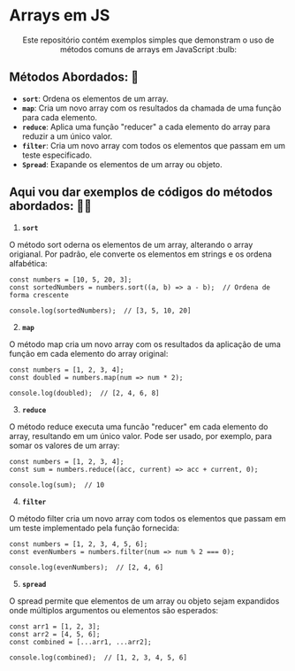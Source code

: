 # Arrays em JS 

<p align="center">Este repositório contém exemplos simples que demonstram o uso de métodos comuns de arrays em JavaScript :bulb:</p>

## Métodos Abordados: :memo:

- **`sort`**: Ordena os elementos de um array.
- **`map`**: Cria um novo array com os resultados da chamada de uma função para cada elemento.
- **`reduce`**: Aplica uma função "reducer" a cada elemento do array para reduzir a um único valor.
- **`filter`**: Cria um novo array com todos os elementos que passam em um teste especificado.
- **`Spread`**: Exapande os elementos de um array ou objeto.

## Aqui vou dar exemplos de códigos do métodos abordados: :technologist:

1. **`sort`**

O método sort oderna os elementos de um array, alterando o array origianal. Por padrão, ele converte os elementos em strings e os ordena alfabética: 

```
const numbers = [10, 5, 20, 3];
const sortedNumbers = numbers.sort((a, b) => a - b);  // Ordena de forma crescente

console.log(sortedNumbers);  // [3, 5, 10, 20]
```

2. **`map`**

O método map cria um novo array com os resultados da aplicação de uma função em cada elemento do array original: 

```
const numbers = [1, 2, 3, 4];
const doubled = numbers.map(num => num * 2);

console.log(doubled);  // [2, 4, 6, 8]
```

3. **`reduce`**

O método reduce executa uma funcão "reducer" em cada elemento do array, resultando em um único valor. Pode ser usado, por exemplo, para somar os valores de um array: 

```
const numbers = [1, 2, 3, 4];
const sum = numbers.reduce((acc, current) => acc + current, 0);

console.log(sum);  // 10
```

4. **`filter`**

O método filter cria um novo array com todos os elementos que passam em um teste implementado pela função fornecida: 

```
const numbers = [1, 2, 3, 4, 5, 6];
const evenNumbers = numbers.filter(num => num % 2 === 0);

console.log(evenNumbers);  // [2, 4, 6]
```

5. **`spread`**

O spread permite que elementos de um array ou objeto sejam expandidos onde múltiplos argumentos ou elementos são esperados: 

```
const arr1 = [1, 2, 3];
const arr2 = [4, 5, 6];
const combined = [...arr1, ...arr2];

console.log(combined);  // [1, 2, 3, 4, 5, 6]
```





